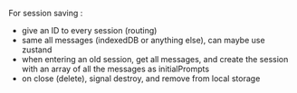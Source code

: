 For session saving :
- give an ID to every session (routing)
- same all messages (indexedDB or anything else), can maybe use zustand
- when entering an old session, get all messages, and create the session with an array of all the messages as initialPrompts
- on close (delete), signal destroy, and remove from local storage
